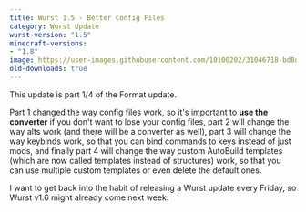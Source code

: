 ```yaml
---
title: Wurst 1.5 - Better Config Files
category: Wurst Update
wurst-version: "1.5"
minecraft-versions:
- "1.8"
image: https://user-images.githubusercontent.com/10100202/31046718-bd8d690a-a5fd-11e7-8ee1-6916e443e84b.jpg
old-downloads: true
---
```

This update is part 1/4 of the Format update.

Part 1 changed the way config files work, so it's important to **use the converter** if you don't want to lose your config files, part 2 will change the way alts work (and there will be a converter as well), part 3 will change the way keybinds work, so that you can bind commands to keys instead of just mods, and finally part 4 will change the way custom AutoBuild templates (which are now called templates instead of structures) work, so that you can use multiple custom templates or even delete the default ones.

I want to get back into the habit of releasing a Wurst update every Friday, so Wurst v1.6 might already come next week.
